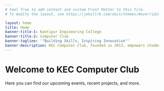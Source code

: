 ```yaml
---
# Feel free to add content and custom Front Matter to this file.
# To modify the layout, see https://jekyllrb.com/docs/themes/#overriding-theme-defaults

layout: home
title: Home
banner-title-1: Kantipur Engineering College
banner-title-2: Computer Club
banner-tagline: '"Building Skills, Inspiring Innovation"'
banner-description: KEC Computer Club, founded in 2013, empowers students to explore ideas and develop skills in the field of computers. Run by tech enthusiasts, the club exposes members to the latest advancements, offering guidance, workshops, and events that foster innovation and confidence. It’s a platform for engineering students to implement their ideas and grow in the rapidly evolving tech world.
---
```


<h1>Welcome to KEC Computer Club</h1>
<p>Here you can find our upcoming events, recent projects, and more.</p>

